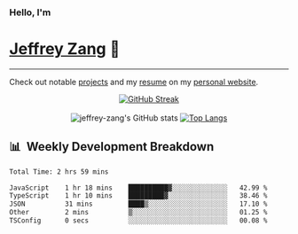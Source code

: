 
### Hello, I'm 
# [Jeffrey Zang](https://www.linkedin.com/in/jeffreyzang/) 🦀

---

Check out notable [projects](https://jeffz.dev/projects) and my [resume](https://jeffz.dev/resume) on my [personal website](https://jeffz.dev/).

<div align = 'center'>

[![GitHub Streak](https://github-readme-streak-stats.herokuapp.com/?user=jeffrey-zang&theme=tokyonight)](https://git.io/streak-stats)
<br></br>
![jeffrey-zang's GitHub stats](https://github-readme-stats.vercel.app/api?username=jeffrey-zang&show_icons=true&theme=tokyonight&hide_rank=true&hide=stars) 
[![Top Langs](https://github-readme-stats.vercel.app/api/top-langs/?username=jeffrey-zang&hide=ShaderLab,HLSL&layout=compact&theme=tokyonight)](https://github.com/anuraghazra/github-readme-stats)

</div>

## 📊 &nbsp;Weekly Development Breakdown
<!--START_SECTION:waka-->

```txt
Total Time: 2 hrs 59 mins

JavaScript    1 hr 18 mins    ██████████▓░░░░░░░░░░░░░░   42.99 %
TypeScript    1 hr 10 mins    █████████▓░░░░░░░░░░░░░░░   38.46 %
JSON          31 mins         ████▒░░░░░░░░░░░░░░░░░░░░   17.10 %
Other         2 mins          ▒░░░░░░░░░░░░░░░░░░░░░░░░   01.25 %
TSConfig      0 secs          ░░░░░░░░░░░░░░░░░░░░░░░░░   00.08 %
```

<!--END_SECTION:waka-->

